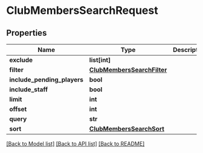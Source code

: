 # ClubMembersSearchRequest

## Properties
Name | Type | Description | Notes
------------ | ------------- | ------------- | -------------
**exclude** | **list[int]** |  | [optional] 
**filter** | [**ClubMembersSearchFilter**](ClubMembersSearchFilter.md) |  | [optional] 
**include_pending_players** | **bool** |  | [optional] 
**include_staff** | **bool** |  | [optional] 
**limit** | **int** |  | 
**offset** | **int** |  | 
**query** | **str** |  | 
**sort** | [**ClubMembersSearchSort**](ClubMembersSearchSort.md) |  | [optional] 

[[Back to Model list]](../README.md#documentation-for-models) [[Back to API list]](../README.md#documentation-for-api-endpoints) [[Back to README]](../README.md)

